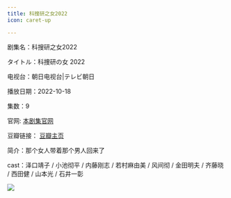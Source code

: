 ```yaml
---
title: 科搜研之女2022
icon: caret-up

---
```


剧集名：科搜研之女2022

タイトル：科捜研の女 2022

电视台：朝日电视台|テレビ朝日

播放日期：2022-10-18

集数：9

官网: [本剧集官网](https://www.tv-asahi.co.jp/kasouken2022/)

豆瓣链接： [豆瓣主页](https://movie.douban.com/subject/35989731/)


简介：那个女人带着那个男人回来了

cast：泽口靖子 / 小池彻平 / 内藤刚志 / 若村麻由美 / 风间彻 / 金田明夫 / 齐藤晓 / 西田健 / 山本光 / 石井一彰

![](https://listpic.tsgsanjiao.com/2022/2022ksyzn2022.jpg)